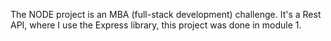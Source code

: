 The NODE project is an MBA (full-stack development) challenge. It's a Rest API, where I use the Express library, this project was done in module 1.
